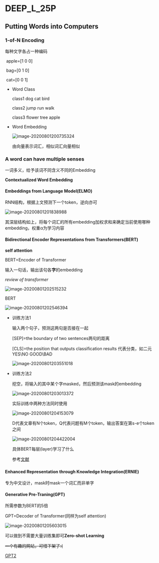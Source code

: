 # DEEP_L_25P

## 	Putting Words into Computers

### 	1-of-N Encoding

每种文字各占一种编码

​		apple=[1 0 0]

​		bag=[0 1 0]

​		cat=[0 0 1]

- Word Class

  class1 dog cat bird

  class2 jump run walk

  class3 flower tree apple

- Word Embedding

  ![image-20200801200735324](C:\Users\Archer\AppData\Roaming\Typora\typora-user-images\image-20200801200735324.png)

  由向量表示词汇，相似词汇向量相似

### A word can have multiple senses

一词多义，给予该词不同含义不同的Embedding

**Contextualized Word Embedding**

#### Embeddings from Language Model(ELMO)

RNN结构，根据上文预测下一个token，逆向亦可

![image-20200801201838988](C:\Users\Archer\AppData\Roaming\Typora\typora-user-images\image-20200801201838988.png)

其深层结构如上，将每个词汇的所有embedding加权求和来确定当前使用哪种embedding，权重α为学习内容

#### Bidirectional Encoder Representations from Transformers(BERT)

**self attention**

BERT=Encoder of Transformer

输入一句话，输出该句各**字**的embedding

*review of transformer*

![image-20200801202515232](C:\Users\Archer\AppData\Roaming\Typora\typora-user-images\image-20200801202515232.png)

BERT

![image-20200801202546394](C:\Users\Archer\AppData\Roaming\Typora\typora-user-images\image-20200801202546394.png)

- 训练方法1

  输入两个句子，预测这两句是否接在一起

  [SEP]=the boundary of two sentences两句的距离

  [CLS]=the position that outputs classification results 代表分类，如二元YES\NO GOOD\BAD

  ![image-20200801203551018](C:\Users\Archer\AppData\Roaming\Typora\typora-user-images\image-20200801203551018.png)

- 训练方法2

  挖空，将输入的其中某个字masked，然后预测该mask的embedding

  ![image-20200801203013372](C:\Users\Archer\AppData\Roaming\Typora\typora-user-images\image-20200801203013372.png)

  实际训练中两种方法同时使用

  ![image-20200801204153079](C:\Users\Archer\AppData\Roaming\Typora\typora-user-images\image-20200801204153079.png)

  D代表文章有N个token，Q代表问题有M个token，输出答案在第s-e个token之间

  ![image-20200801204422004](C:\Users\Archer\AppData\Roaming\Typora\typora-user-images\image-20200801204422004.png)

  具体BERT每层(layer)学习了什么

  参考[文献](https://arxiv.org/abs/1905.05950)

  ### 

#### Enhanced Representation through Knowledge Integration(ERNIE)

专为中文设计，mask时mask一个词汇而非单字

#### Generative Pre-Traning(GPT)

所需参数为BERT的5倍

GPT=Decoder of Transformer(同样为self attention)

![image-20200801205603015](C:\Users\Archer\AppData\Roaming\Typora\typora-user-images\image-20200801205603015.png)

可以做到不需要大量训练集即可**Zero-shot Learning**

~~一个有趣的网站，可惜下架了:(~~

[GPT2](talktotransformer.com)





